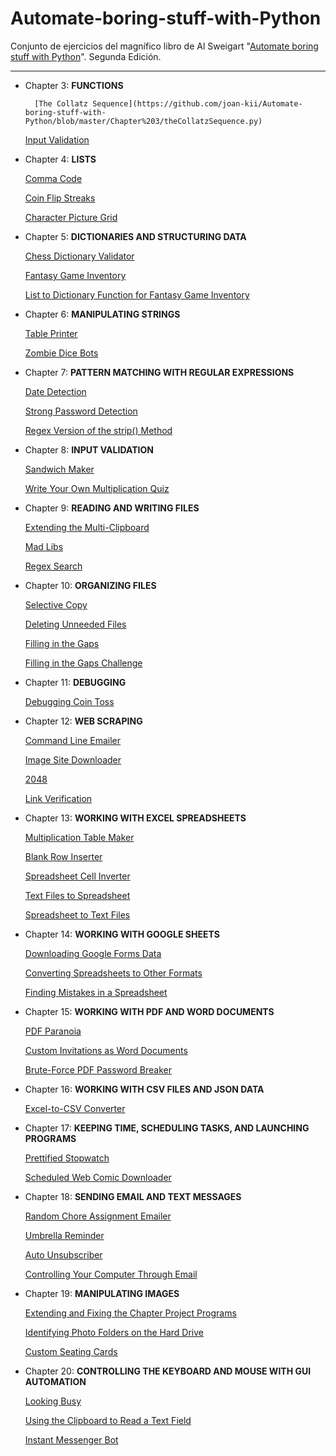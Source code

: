 # Automate-boring-stuff-with-Python
Conjunto de ejercicios del magnífico libro de Al Sweigart "[Automate boring stuff with Python](https://automatetheboringstuff.com/)".
Segunda Edición.
___

* Chapter 3: **FUNCTIONS**

        [The Collatz Sequence](https://github.com/joan-kii/Automate-boring-stuff-with-Python/blob/master/Chapter%203/theCollatzSequence.py)

    [Input Validation](https://github.com/joan-kii/Automate-boring-stuff-with-Python/blob/master/Chapter%203/inputValidation.py)

* Chapter 4: **LISTS**

    [Comma Code](https://github.com/joan-kii/Automate-boring-stuff-with-Python/blob/master/Chapter%204/commaCode.py)

    [Coin Flip Streaks](https://github.com/joan-kii/Automate-boring-stuff-with-Python/blob/master/Chapter%204/coinFlipStreaks.py)

    [Character Picture Grid](https://github.com/joan-kii/Automate-boring-stuff-with-Python/blob/master/Chapter%204/characterPictureGrid.py)

* Chapter 5: **DICTIONARIES AND STRUCTURING DATA**

    [Chess Dictionary Validator](https://github.com/joan-kii/Automate-boring-stuff-with-Python/blob/master/Chapter%205/chessDictionaryValidator.py)

    [Fantasy Game Inventory](https://github.com/joan-kii/Automate-boring-stuff-with-Python/blob/master/Chapter%205/fantasyGameInventory.py)

    [List to Dictionary Function for Fantasy Game Inventory](https://github.com/joan-kii/Automate-boring-stuff-with-Python/blob/master/Chapter%205/listToDictFantasyGameInventory.py)

* Chapter 6: **MANIPULATING STRINGS**

  [Table Printer](https://github.com/joan-kii/Automate-boring-stuff-with-Python/blob/master/Chapter%206/tablePrinter.py)

  [Zombie Dice Bots](https://github.com/joan-kii/Automate-boring-stuff-with-Python/blob/master/Chapter%206/zombieDiceBots.py)

* Chapter 7: **PATTERN MATCHING WITH REGULAR EXPRESSIONS**

  [Date Detection](https://github.com/joan-kii/Automate-boring-stuff-with-Python/blob/master/Chapter%207/dateDetection.py)

  [Strong Password Detection](https://github.com/joan-kii/Automate-boring-stuff-with-Python/blob/master/Chapter%207/strongPasswordDetection.py)

  [Regex Version of the strip() Method](https://github.com/joan-kii/Automate-boring-stuff-with-Python/blob/master/Chapter%207/regexVersionStripMethod.py)

* Chapter 8: **INPUT VALIDATION**

  [Sandwich Maker](https://github.com/joan-kii/Automate-boring-stuff-with-Python/blob/master/Chapter%208/sandwichMaker.py)

  [Write Your Own Multiplication Quiz](https://github.com/joan-kii/Automate-boring-stuff-with-Python/blob/master/Chapter%208/multiplicationQuiz.py)

* Chapter 9: **READING AND WRITING FILES**

  [Extending the Multi-Clipboard](https://github.com/joan-kii/Automate-boring-stuff-with-Python/blob/master/Chapter%209/eMCb.pyw)

  [Mad Libs](https://github.com/joan-kii/Automate-boring-stuff-with-Python/blob/master/Chapter%209/madLibs.py)

  [Regex Search](https://github.com/joan-kii/Automate-boring-stuff-with-Python/blob/master/Chapter%209/regexSearch.py)

* Chapter 10: **ORGANIZING FILES**

  [Selective Copy](https://github.com/joan-kii/Automate-boring-stuff-with-Python/blob/master/Chapter%2010/selectiveCopy.py)

  [Deleting Unneeded Files](https://github.com/joan-kii/Automate-boring-stuff-with-Python/blob/master/Chapter%2010/deletingUnneededFiles.py)

  [Filling in the Gaps](https://github.com/joan-kii/Automate-boring-stuff-with-Python/blob/master/Chapter%2010/fillingTheGaps.py)

  [Filling in the Gaps Challenge](https://github.com/joan-kii/Automate-boring-stuff-with-Python/blob/master/Chapter%2010/fillingTheGapsChallenge.py)

* Chapter 11: **DEBUGGING**

  [Debugging Coin Toss](https://github.com/joan-kii/Automate-boring-stuff-with-Python/blob/master/Chapter%2011/debuggingCoinToss.py)

* Chapter 12: **WEB SCRAPING**

  [Command Line Emailer](https://github.com/joan-kii/Automate-boring-stuff-with-Python/blob/master/Chapter%2012/commandLineEmailer.py)

  [Image Site Downloader](https://github.com/joan-kii/Automate-boring-stuff-with-Python/blob/master/Chapter%2012/imageSiteDownloader.py)

  [2048](https://github.com/joan-kii/Automate-boring-stuff-with-Python/blob/master/Chapter%2012/2048.py)

  [Link Verification](https://github.com/joan-kii/Automate-boring-stuff-with-Python/blob/master/Chapter%2012/linkVerification.py)

* Chapter 13: **WORKING WITH EXCEL SPREADSHEETS**

  [Multiplication Table Maker](https://github.com/joan-kii/Automate-boring-stuff-with-Python/blob/master/Chapter%2013/multiplicationTableMaker.py)

  [Blank Row Inserter](https://github.com/joan-kii/Automate-boring-stuff-with-Python/blob/master/Chapter%2013/blankRowInserter.py)

  [Spreadsheet Cell Inverter](https://github.com/joan-kii/Automate-boring-stuff-with-Python/blob/master/Chapter%2013/spreadsheetCellInverter.py)

  [Text Files to Spreadsheet](https://github.com/joan-kii/Automate-boring-stuff-with-Python/blob/master/Chapter%2013/textFilesToSpreadsheet.py)

  [Spreadsheet to Text Files](https://github.com/joan-kii/Automate-boring-stuff-with-Python/blob/master/Chapter%2013/spreadsheetToTextFiles.py)

* Chapter 14: **WORKING WITH GOOGLE SHEETS**

  [Downloading Google Forms Data](https://github.com/joan-kii/Automate-boring-stuff-with-Python/blob/master/Chapter%2014/downloadingGoogleFormsData.py)

  [Converting Spreadsheets to Other Formats](https://github.com/joan-kii/Automate-boring-stuff-with-Python/blob/master/Chapter%2014/convertingSpreadsheetsOtherFormats.py)

  [Finding Mistakes in a Spreadsheet](https://github.com/joan-kii/Automate-boring-stuff-with-Python/blob/master/Chapter%2014/findingMistakesSpreadsheet.py)

* Chapter 15: **WORKING WITH PDF AND WORD DOCUMENTS**

  [PDF Paranoia](https://github.com/joan-kii/Automate-boring-stuff-with-Python/blob/master/Chapter%2015/pdfParanoia.py)

  [Custom Invitations as Word Documents](https://github.com/joan-kii/Automate-boring-stuff-with-Python/blob/master/Chapter%2015/customInvitations.py)

  [Brute-Force PDF Password Breaker](https://github.com/joan-kii/Automate-boring-stuff-with-Python/blob/master/Chapter%2015/pdfPasswordBreaker.py)

* Chapter 16: **WORKING WITH CSV FILES AND JSON DATA**

  [Excel-to-CSV Converter](https://github.com/joan-kii/Automate-boring-stuff-with-Python/blob/master/Chapter%2016/excelToCsvConverter.py)

* Chapter 17: **KEEPING TIME, SCHEDULING TASKS, AND LAUNCHING PROGRAMS**

  [Prettified Stopwatch](https://github.com/joan-kii/Automate-boring-stuff-with-Python/blob/master/Chapter%2017/prettifiedStopwatch.py)

  [Scheduled Web Comic Downloader](https://github.com/joan-kii/Automate-boring-stuff-with-Python/blob/master/Chapter%2017/scheduledWebComicDownloader.py)

* Chapter 18: **SENDING EMAIL AND TEXT MESSAGES**

  [Random Chore Assignment Emailer](https://github.com/joan-kii/Automate-boring-stuff-with-Python/blob/master/Chapter%2018/randomChoreAssignmentEmailer.py)

  [Umbrella Reminder](https://github.com/joan-kii/Automate-boring-stuff-with-Python/blob/master/Chapter%2018/umbrellaReminder.py)

  [Auto Unsubscriber](https://github.com/joan-kii/Automate-boring-stuff-with-Python/blob/master/Chapter%2018/autoUnsubscriber.py)

  [Controlling Your Computer Through Email](https://github.com/joan-kii/Automate-boring-stuff-with-Python/blob/master/Chapter%2018/controllingComputerThroughEmail.py)

* Chapter 19: **MANIPULATING IMAGES**

  [Extending and Fixing the Chapter Project Programs](https://github.com/joan-kii/Automate-boring-stuff-with-Python/blob/master/Chapter%2019/resizeAndAddLogoExtended.py)

  [Identifying Photo Folders on the Hard Drive](https://github.com/joan-kii/Automate-boring-stuff-with-Python/blob/master/Chapter%2019/photoFoldersInHardDrive.py)

  [Custom Seating Cards](https://github.com/joan-kii/Automate-boring-stuff-with-Python/blob/master/Chapter%2019/customSeatingCards.py)

* Chapter 20: **CONTROLLING THE KEYBOARD AND MOUSE WITH GUI AUTOMATION**

  [Looking Busy](https://github.com/joan-kii/Automate-boring-stuff-with-Python/blob/master/Chapter%2020/lookingBusy.py)

  [Using the Clipboard to Read a Text Field](https://github.com/joan-kii/Automate-boring-stuff-with-Python/blob/master/Chapter%2020/clipboardToReadTextFile.py)

  [Instant Messenger Bot](https://github.com/joan-kii/Automate-boring-stuff-with-Python/blob/master/Chapter%2020/instantMessengerBot.py)
